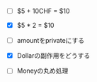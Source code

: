 - [ ] $5 + 10CHF = $10
- [x] $5 * 2 = $10
- [ ] amountをprivateにする
- [x] Dollarの副作用をどうする
- [ ] Moneyの丸め処理

